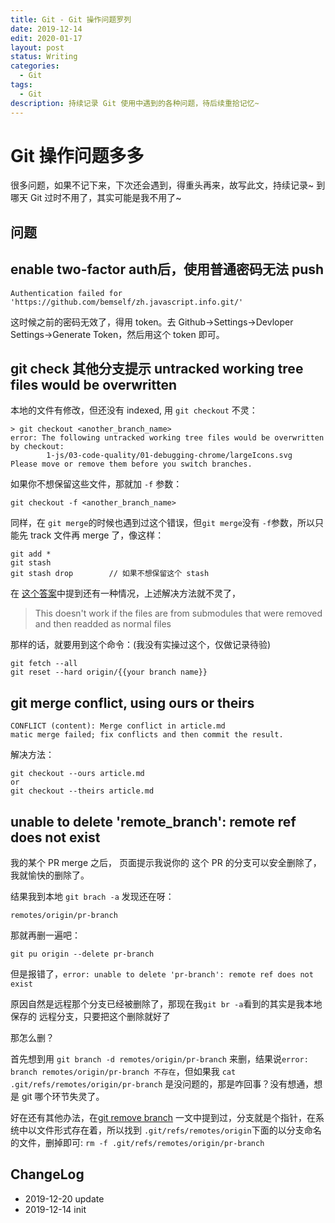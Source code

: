 ```yaml
---
title: Git - Git 操作问题罗列
date: 2019-12-14
edit: 2020-01-17
layout: post
status: Writing
categories:
  - Git
tags:
  - Git
description: 持续记录 Git 使用中遇到的各种问题，待后续重拾记忆~
---
```


# Git 操作问题多多

很多问题，如果不记下来，下次还会遇到，得重头再来，故写此文，持续记录~ 到哪天 Git 过时不用了，其实可能是我不用了~

## 问题

## enable two-factor auth后，使用普通密码无法 push

`Authentication failed for 'https://github.com/bemself/zh.javascript.info.git/'`

这时候之前的密码无效了，得用 token。去 Github->Settings->Devloper Settings->Generate Token，然后用这个 token 即可。

## git check 其他分支提示 untracked working tree files would be overwritten

本地的文件有修改，但还没有 indexed, 用 `git checkout` 不灵：
```
> git checkout <another_branch_name>
error: The following untracked working tree files would be overwritten by checkout:
        1-js/03-code-quality/01-debugging-chrome/largeIcons.svg
Please move or remove them before you switch branches.
```

如果你不想保留这些文件，那就加 `-f` 参数：

```
git checkout -f <another_branch_name> 
```

同样，在 `git merge`的时候也遇到过这个错误，但`git merge`没有 `-f`参数，所以只能先 track 文件再 merge 了，像这样：

```
git add * 
git stash
git stash drop        // 如果不想保留这个 stash
```

在 [这个答案](https://stackoverflow.com/questions/17404316/the-following-untracked-working-tree-files-would-be-overwritten-by-merge-but-i)中提到还有一种情况，上述解决方法就不灵了，

> This doesn't work if the files are from submodules that were removed and then readded as normal files

那样的话，就要用到这个命令：(我没有实操过这个，仅做记录待验)

```
git fetch --all
git reset --hard origin/{{your branch name}}
```

## git merge conflict, using ours or theirs

```
CONFLICT (content): Merge conflict in article.md
matic merge failed; fix conflicts and then commit the result.
```
解决方法：

```
git checkout --ours article.md
or
git checkout --theirs article.md
```
## unable to delete 'remote_branch': remote ref does not exist

我的某个 PR merge 之后， 页面提示我说你的 这个 PR 的分支可以安全删除了，我就愉快的删除了。

结果我到本地 `git brach -a` 发现还在呀：

```
remotes/origin/pr-branch
```

那就再删一遍吧：

```
git pu origin --delete pr-branch
```

但是报错了，`error: unable to delete 'pr-branch': remote ref does not exist`

原因自然是远程那个分支已经被删除了，那现在我`git br -a`看到的其实是我本地保存的 远程分支，只要把这个删除就好了

那怎么删？

首先想到用 `git branch -d remotes/origin/pr-branch` 来删，结果说`error: branch remotes/origin/pr-branch 不存在`，但如果我 `cat .git/refs/remotes/origin/pr-branch` 是没问题的，那是咋回事？没有想通，想是 git 哪个环节失灵了。

好在还有其他办法，在[git remove branch](GIT-remove-branch.html) 一文中提到过，分支就是个指针，在系统中以文件形式存在着，所以找到 `.git/refs/remotes/origin`下面的以分支命名的文件，删掉即可: ```rm -f .git/refs/remotes/origin/pr-branch```


##  ChangeLog
- 2019-12-20 update
- 2019-12-14 init